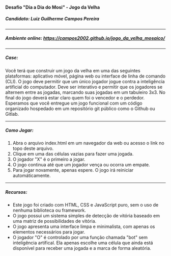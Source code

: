 #### Desafio "Dia a Dia do Mosi" - Jogo da Velha

##### Candidato: Luiz Guilherme Campos Pereira

---

##### Ambiente online: https://campos2002.github.io/jogo_da_velha_mosaico/

---

##### Case:

 Você terá que construir um jogo da velha em uma das seguintes plataformas: aplicativo móvel, página web ou interface de linha de comando (CLI). O jogo deve permitir que um único jogador jogue contra a inteligência artificial do computador. Deve ser interativo e permitir que os jogadores se alternem entre as jogadas, marcando suas jogadas em um tabuleiro 3x3. No final do jogo deverá estar claro quem foi o vencedor e o perdedor. Esperamos que você entregue um jogo funcional com um código organizado hospedado em um repositório git público como o Github ou Gitlab.

---

##### Como Jogar:

1. Abra o arquivo index.html em um navegador da web ou acesso o link no topo deste arquivo.
2. Clique em uma das células vazias para fazer uma jogada.
3. O jogador "X" é o primeiro a jogar.
4. O jogo continua até que um jogador vença ou ocorra um empate.
5. Para jogar novamente, apenas espere. O jogo irá reiniciar automáticamente.

---

##### Recursos:

- Este jogo foi criado com HTML, CSS e JavaScript puro, sem o uso de nenhuma biblioteca ou framework.
- O jogo possui um sistema simples de detecção de vitória baseado em uma matriz de possibilidades de vitória.
- O jogo apresenta uma interface limpa e minimalista, com apenas os elementos necessários para jogar.
- O jogador "O" é controlado por uma função chamada "bot" sem inteligência artifical. Ela apenas escolhe uma célula que ainda está disponível para receber uma jogada e a marca de forma aleatória.